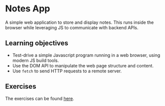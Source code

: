 # Notes App

A simple web application to store and display notes. This runs inside the browser while leveraging JS to communicate with backend APIs.

## Learning objectives

* Test-drive a simple Javascript program running in a web browser, using modern JS build tools.
* Use the DOM API to manipulate the web page structure and content.
* Use `fetch` to send HTTP requests to a remote server.

## Exercises

The exercises can be found [here](https://github.com/makersacademy/javascript-web-applications#sequence).
